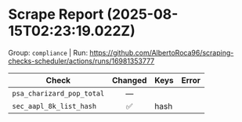 # Scrape Report (2025-08-15T02:23:19.022Z)

Group: `compliance`  |  Run: https://github.com/AlbertoRoca96/scraping-checks-scheduler/actions/runs/16981353777

| Check | Changed | Keys | Error |
|---|:---:|:--|:--|
| `psa_charizard_pop_total` | — |  |  |
| `sec_aapl_8k_list_hash` | ✅ | hash |  |
